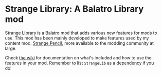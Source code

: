 # Strange Library: A Balatro Library mod

Strange Library is a Balatro mod that adds various new features for mods to use. This mod has been mainly developed to make features used by my content mod, [Strange Pencil](https://github.com/DigitalDetective47/strange-pencil), more available to the modding community at large.

Check [the wiki](https://github.com/DigitalDetective47/strange-library/wiki) for documentation on what's included and how to use the features in your mod. Remember to list `StrangeLib` as a dependency if you do!
